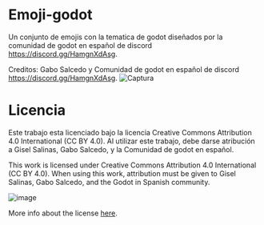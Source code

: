 # Emoji-godot
Un conjunto de emojis con la tematica de godot diseñados por la comunidad de godot en español de discord https://discord.gg/HamgnXdAsg.

Creditos: Gabo Salcedo y Comunidad de godot en español de discord https://discord.gg/HamgnXdAsg.
![Captura](https://user-images.githubusercontent.com/3308285/153211083-a970aa69-4dc3-45c0-9409-26fdff8fcc26.PNG)


# Licencia

Este trabajo esta licenciado bajo la licencia Creative Commons Attribution 4.0 International (CC BY 4.0). Al utilizar este trabajo, debe darse atribución a Gisel Salinas, Gabo Salcedo, y la Comunidad de godot en español.

This work is licensed under Creative Commons Attribution 4.0 International (CC BY 4.0). When using this work, attribution must be given to Gisel Salinas, Gabo Salcedo, and the Godot in Spanish community.

![image](https://user-images.githubusercontent.com/46932830/126807036-e343b777-c022-4810-bd96-44e9d81379b2.png)

More info about the license [here](https://creativecommons.org/licenses/by/4.0/legalcode).
